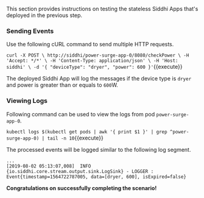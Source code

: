 This section provides instructions on testing the stateless Siddhi Apps that's deployed in the previous step.

### Sending Events 

Use the following cURL command to send multiple HTTP requests. 

`
    curl -X POST \
    http://siddhi/power-surge-app-0/8080/checkPower \
    -H 'Accept: */*' \
    -H 'Content-Type: application/json' \
    -H 'Host: siddhi' \
    -d '{
          "deviceType": "dryer",
          "power": 600
        }'
`{{execute}}

The deployed Siddhi App will log the messages if the device type is `dryer` and power is greater than or equals to `600`W.

### Viewing Logs 

Following command can be used to view the logs from pod `power-surge-app-0`. 

`kubectl logs $(kubectl get pods | awk '{ print $1 }' | grep ^power-surge-app-0) | tail -n 10`{{execute}}

The processed events will be logged similar to the following log segment.

```
...
[2019-08-02 05:13:07,008]  INFO {io.siddhi.core.stream.output.sink.LogSink} - LOGGER : Event{timestamp=1564722787005, data=[dryer, 600], isExpired=false}
```

**Congratulations on successfully completing the scenario!**